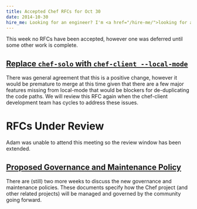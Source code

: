 ```yaml
---
title: Accepted Chef RFCs for Oct 30
date: 2014-10-30
hire_me: Looking for an engineer? I'm <a href="/hire-me/">looking for a new opportunity</a>!
---
```


This week no RFCs have been accepted, however one was deferred until some other
work is complete.

## [Replace `chef-solo` with `chef-client --local-mode`](https://github.com/opscode/chef-rfc/pull/54)

There was general agreement that this is a positive change, however it would
be premature to merge at this time given that there are a few major features
missing from local-mode that would be blockers for de-duplicating the code
paths. We will review this RFC again when the chef-client development team
has cycles to address these issues.

# RFCs Under Review

Adam was unable to attend this meeting so the review window has been extended.

## [Proposed Governance and Maintenance Policy](https://github.com/opscode/chef-rfc/pull/58)

There are (still) two more weeks to discuss the new governance and maintenance policies.
These documents specify how the Chef project (and other related projects) will
be managed and governed by the community going forward.
